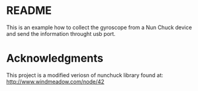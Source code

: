 README
======

This is an example how to collect the gyroscope from a Nun Chuck device and send the information throught usb port.

Acknowledgments
===============

This project is a modified veriosn of nunchuck library found at:
http://www.windmeadow.com/node/42
